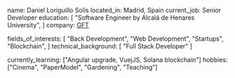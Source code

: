 name: Daniel Loriguillo Solís
located_in: Madrid, Spain
current_job: Senior Developer
education:
  [
    "Software Engineer by Alcalá de Henares University",
  ]
company: [GFT](https://www.gft.com/es/es)

fields_of_interests:
  [
    "Back Development",
    "Web Development",
    "Startups",
    "Blockchain",
  ]
technical_background:
  [
    "Full Stack Developer"
  ]
  
currently_learning: ["Angular upgrade, VuejJS, Solana blockchain"]
hobbies: ["Cinema", "PaperModel", "Gardening", "Teaching"]
